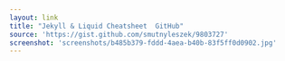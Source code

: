 ```yaml
---
layout: link
title: "Jekyll & Liquid Cheatsheet  GitHub"
source: 'https://gist.github.com/smutnyleszek/9803727'
screenshot: 'screenshots/b485b379-fddd-4aea-b40b-83f5ff0d0902.jpg'
---
```


